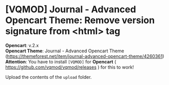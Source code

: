 # [VQMOD] Journal - Advanced Opencart Theme: Remove version signature from &lt;html> tag

**Opencart**: v.2.x  
**Opencart Theme**: Journal - Advanced Opencart Theme (https://themeforest.net/item/journal-advanced-opencart-theme/4260361)  
**Attention**: You have to install `[VQMOD]` for **Opencart** ( https://github.com/vqmod/vqmod/releases ) for this to work!

Upload the contents of the `upload` folder.
